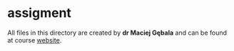 # assigment
All files in this directory are created by **dr Maciej Gębala** and can be found at course [website](https://ki.pwr.edu.pl/gebala/dyd/jftt2019.html).
